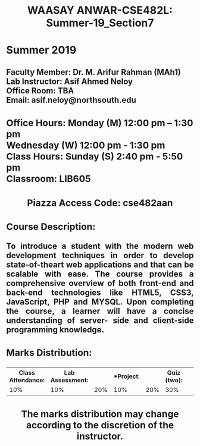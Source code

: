 <!DOCTYPE html>
<html>
<head>
<h1 style="text-align:center;">WAASAY ANWAR-CSE482L: Summer-19_Section7</h1>
<h1 style="text-align=center;">Summer 2019</h1>
</head>
<body>

<h2><strong>Faculty Member: Dr. M. Arifur Rahman (MAh1)<br>
Lab Instructor: Asif Ahmed Neloy<br>
Office Room: TBA<br>
Email: asif.neloy@northsouth.edu</strong</h2>
<h3>Office Hours: Monday (M) 12:00 pm – 1:30 pm<br>
Wednesday (W) 12:00 pm - 1:30 pm<br>
Class Hours: Sunday (S) 2:40 pm - 5:50 pm<br>
Classroom: LIB605</h3>
<h3 style="text-align:center;">Piazza Access Code: cse482aan</h3>
<h3><strong>Course Description:</strong></h3>
<p style="text-align: justify;">
To introduce a student with the modern web development techniques in order to develop state-of-theart web applications and that can be scalable with ease. The course provides a comprehensive
overview of both front-end and back-end technologies like HTML5, CSS3, JavaScript, PHP and
MYSQL. Upon completing the course, a learner will have a concise understanding of server- side and
client-side programming knowledge.
</p>
<h3><strong>Marks Distribution:</strong></h3>
<table style="width:100%">
  <tr>
    <th>Class Attendance:</th>
	<th>Lab Assessment:<th>
	<th>*Project:<th>
	<th>Quiz (two): <th>
	<th>Midterm Exam: <th>
	<th>Final: 30%<th>
    
  </tr>
  <tr>
    <td>10%</td>
    <td>10%</td>
    <td>20%</td>
	<td>10%</td>
	<td>20%</td>
	<td>30%</td>
	
  </tr>  
    
</table>
<h3 style="text-align:center;">The marks distribution may change according to the discretion of the instructor.</h3>
</body>
</html>
